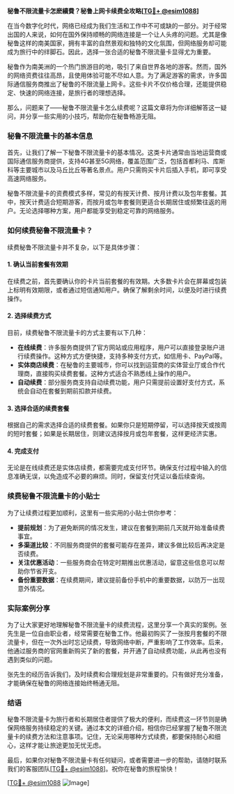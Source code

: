 **秘鲁不限流量卡怎麽續費？秘鲁上网卡续费全攻略[[TG💪+ @esim1088](https://t.me/s/esim1088)]**

在当今数字化时代，网络已经成为我们生活和工作中不可或缺的一部分。对于经常出国的人来说，如何在国外保持顺畅的网络连接是一个让人头疼的问题。尤其是像秘鲁这样的南美国家，拥有丰富的自然景观和独特的文化氛围，但网络服务却可能成为旅行中的绊脚石。因此，选择一张合适的秘鲁不限流量卡显得尤为重要。

秘鲁作为南美洲的一个热门旅游目的地，吸引了来自世界各地的游客。然而，国外的网络资费往往高昂，且使用体验可能不尽如人意。为了满足游客的需求，许多国际通信服务商推出了秘鲁的不限流量上网卡。这些卡片不仅价格合理，还能提供稳定、快速的网络连接，是旅行者的理想选择。

那么，问题来了——秘鲁不限流量卡怎么续费呢？这篇文章将为你详细解答这一疑问，并分享一些实用的小技巧，帮助你在秘鲁畅游无阻。

### 秘鲁不限流量卡的基本信息

首先，让我们了解一下秘鲁不限流量卡的基本情况。这类卡片通常由当地运营商或国际通信服务商提供，支持4G甚至5G网络，覆盖范围广泛，包括首都利马、库斯科等主要城市以及马丘比丘等著名景点。用户只需购买卡片后插入手机，即可享受高速网络服务。

秘鲁不限流量卡的资费模式多样，常见的有按天计费、按月计费以及包年套餐。其中，按天计费适合短期游客，而按月或包年套餐则更适合长期居住或频繁往返的用户。无论选择哪种方案，用户都能享受到稳定可靠的网络服务。

### 如何续费秘鲁不限流量卡？

续费秘鲁不限流量卡并不复杂，以下是具体步骤：

#### 1. **确认当前套餐有效期**
在续费之前，首先要确认你的卡片当前套餐的有效期。大多数卡片会在屏幕或包装上标明有效期限，或者通过短信通知用户。确保了解剩余时间，以便及时进行续费操作。

#### 2. **选择续费方式**
目前，续费秘鲁不限流量卡的方式主要有以下几种：
- **在线续费**：许多服务商提供了官方网站或应用程序，用户可以直接登录账户进行续费操作。这种方式方便快捷，支持多种支付方式，如信用卡、PayPal等。
- **实体商店续费**：在秘鲁的主要城市，你可以找到运营商的实体营业厅或合作代理商，直接购买续费套餐。这种方式适合不熟悉线上操作的用户。
- **自动续费**：部分服务商支持自动续费功能，用户只需提前设置好支付方式，系统会自动在套餐到期前扣款并续费。

#### 3. **选择合适的续费套餐**
根据自己的需求选择合适的续费套餐。如果你只是短期停留，可以选择按天或按周的短时套餐；如果是长期居住，则建议选择按月或包年套餐，这样更经济实惠。

#### 4. **完成支付**
无论是在线续费还是实体店续费，都需要完成支付环节。确保支付过程中输入的信息准确无误，以免造成不必要的麻烦。同时，保留支付凭证以备后续查询。

### 续费秘鲁不限流量卡的小贴士

为了让续费过程更加顺利，这里有一些实用的小贴士供你参考：

- **提前规划**：为了避免断网的情况发生，建议在套餐到期前几天就开始准备续费事宜。
- **多渠道比较**：不同服务商提供的套餐可能存在差异，建议多做比较后再决定是否续费。
- **关注优惠活动**：一些服务商会在特定时期推出优惠活动，留意这些信息可以帮助你节省开支。
- **备份重要数据**：在续费期间，建议提前备份手机中的重要数据，以防万一出现意外情况。

### 实际案例分享

为了让大家更好地理解秘鲁不限流量卡的续费流程，这里分享一个真实的案例。张先生是一位自由职业者，经常需要在秘鲁工作。他最初购买了一张按月套餐的不限流量卡，但在一次外出时忘记续费，导致网络中断，严重影响了工作效率。后来，他通过服务商的官网重新购买了新的套餐，并开通了自动续费功能，从此再也没有遇到类似的问题。

张先生的经历告诉我们，及时续费和合理规划是非常重要的。只有做好充分准备，才能确保在秘鲁的网络连接始终畅通无阻。

### 结语

秘鲁不限流量卡为旅行者和长期居住者提供了极大的便利，而续费这一环节则是确保网络服务持续稳定的关键。通过本文的详细介绍，相信你已经掌握了秘鲁不限流量卡的续费方法和注意事项。记住，无论采用哪种方式续费，都要保持耐心和细心，这样才能让旅途更加无忧无虑。

最后，如果你对秘鲁不限流量卡有任何疑问，或者需要进一步的帮助，请随时联系我们的客服团队[[TG💪+ @esim1088](https://t.me/s/esim1088)]。祝你在秘鲁的旅程愉快！

[[TG💪+ @esim1088](https://t.me/s/esim1088) ![Image](https://i.postimg.cc/4NQfJmqS/Snipaste-2025-05-13-00-14-12.png)]